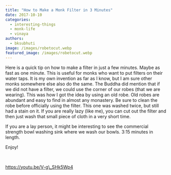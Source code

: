 ```yaml
---
title: "How to Make a Monk Filter in 3 Minutes"
date: 2017-10-10
categories: 
  - interesting-things
  - monk-life
  - vinaya
authors: 
  - bksubhuti
image: /images/robetocut.webp
featured_image: /images/robetocut.webp
---
```


Here is a quick tip on how to make a filter in just a few minutes. Maybe as fast as one minute. This is useful for monks who want to put filters on their water taps. It is my own invention as far as I know, but I am sure other monks somewhere else also do the same. The Buddha did mention that if we did not have a filter, we could use the corner of our robes (that we are wearing). This was how I got the idea by using an old robe. Old robes are abundant and easy to find in almost any monastery. Be sure to clean the robe before officially using the filter. This one was washed twice, but still had a stain on it. If you are really lazy (like me), you can cut out the filter and then just wash that small piece of cloth in a very short time.

If you are a lay person, it might be interesting to see the commercial strength bowl washing sink where we wash our bowls. 3:15 minutes in length.

Enjoy!

 

https://youtu.be/V-g\_SHk5Wp4